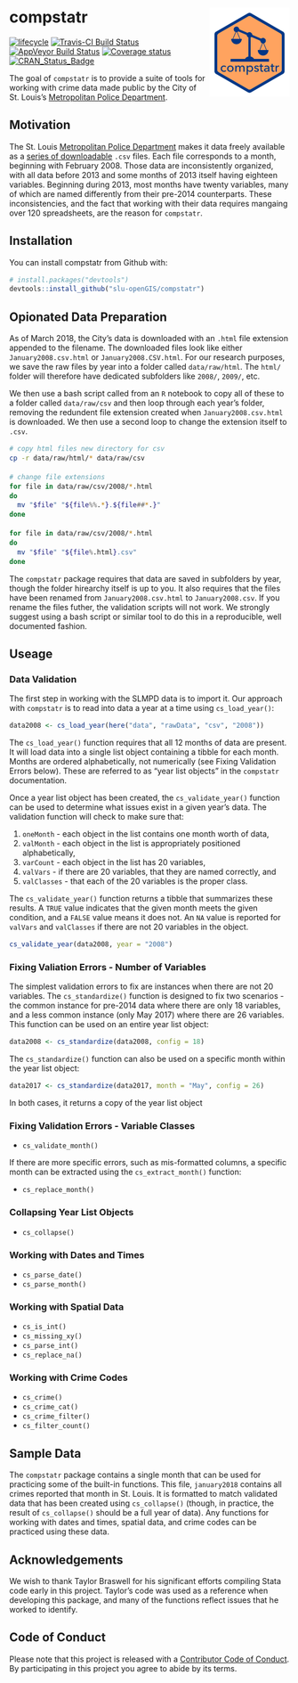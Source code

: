 
<!-- README.md is generated from README.Rmd. Please edit that file -->

# compstatr <img src="man/figures/logo.png" align="right" />

[![lifecycle](https://img.shields.io/badge/lifecycle-maturing-blue.svg)](https://www.tidyverse.org/lifecycle/#maturing)
[![Travis-CI Build
Status](https://travis-ci.org/slu-openGIS/compstatr.svg?branch=master)](https://travis-ci.org/slu-openGIS/compstatr)
[![AppVeyor Build
Status](https://ci.appveyor.com/api/projects/status/github/slu-openGIS/compstatr?branch=master&svg=true)](https://ci.appveyor.com/project/chris-prener/compstatr)
[![Coverage
status](https://codecov.io/gh/slu-openGIS/compstatr/branch/master/graph/badge.svg)](https://codecov.io/github/slu-openGIS/compstatr?branch=master)
[![CRAN\_Status\_Badge](http://www.r-pkg.org/badges/version/compstatr)](https://cran.r-project.org/package=compstatr)

The goal of `compstatr` is to provide a suite of tools for working with
crime data made public by the City of St. Louis’s [Metropolitan Police
Department](http://www.slmpd.org).

## Motivation

The St. Louis [Metropolitan Police Department](http://www.slmpd.org)
makes it data freely available as a [series of
downloadable](http://www.slmpd.org/Crimereports.shtml) `.csv` files.
Each file corresponds to a month, beginning with February 2008. Those
data are inconsistently organized, with all data before 2013 and some
months of 2013 itself having eighteen variables. Beginning during 2013,
most months have twenty variables, many of which are named differently
from their pre-2014 counterparts. These inconsistencies, and the fact
that working with their data requires mangaing over 120 spreadsheets,
are the reason for `compstatr`.

## Installation

You can install compstatr from Github with:

``` r
# install.packages("devtools")
devtools::install_github("slu-openGIS/compstatr")
```

## Opionated Data Preparation

As of March 2018, the City’s data is downloaded with an `.html` file
extension appended to the filename. The downloaded files look like
either `January2008.csv.html` or `January2008.CSV.html`. For our
research purposes, we save the raw files by year into a folder called
`data/raw/html`. The `html/` folder will therefore have dedicated
subfolders like `2008/`, `2009/`, etc.

We then use a bash script called from an `R` notebook to copy all of
these to a folder called `data/raw/csv` and then loop through each
year’s folder, removing the redundent file extension created when
`January2008.csv.html` is downloaded. We then use a second loop to
change the extension itself to `.csv`.

``` bash
# copy html files new directory for csv
cp -r data/raw/html/* data/raw/csv

# change file extensions
for file in data/raw/csv/2008/*.html
do
  mv "$file" "${file%%.*}.${file##*.}"
done

for file in data/raw/csv/2008/*.html
do
  mv "$file" "${file%.html}.csv"
done
```

The `compstatr` package requires that data are saved in subfolders by
year, though the folder hirearchy itself is up to you. It also requires
that the files have been renamed from `January2008.csv.html` to
`January2008.csv`. If you rename the files futher, the validation
scripts will not work. We strongly suggest using a bash script or
similar tool to do this in a reproducible, well documented fashion.

## Useage

### Data Validation

The first step in working with the SLMPD data is to import it. Our
approach with `compstatr` is to read into data a year at a time using
`cs_load_year()`:

``` r
data2008 <- cs_load_year(here("data", "rawData", "csv", "2008"))
```

The `cs_load_year()` function requires that all 12 months of data are
present. It will load data into a single list object containing a tibble
for each month. Months are ordered alphabetically, not numerically (see
Fixing Validation Errors below). These are referred to as “year list
objects” in the `compstatr` documentation.

Once a year list object has been created, the `cs_validate_year()`
function can be used to determine what issues exist in a given year’s
data. The validation function will check to make sure that:

1)  `oneMonth` - each object in the list contains one month worth of
    data,
2)  `valMonth` - each object in the list is appropriately positioned
    alphabetically,
3)  `varCount` - each object in the list has 20 variables,
4)  `valVars` - if there are 20 variables, that they are named
    correctly, and
5)  `valClasses` - that each of the 20 variables is the proper class.

The `cs_validate_year()` function returns a tibble that summarizes these
results. A `TRUE` value indicates that the given month meets the given
condition, and a `FALSE` value means it does not. An `NA` value is
reported for `valVars` and `valClasses` if there are not 20 variables in
the object.

``` r
cs_validate_year(data2008, year = "2008")
```

### Fixing Valiation Errors - Number of Variables

The simplest validation errors to fix are instances when there are not
20 variables. The `cs_standardize()` function is designed to fix two
scenarios - the common instance for pre-2014 data where there are only
18 variables, and a less common instance (only May 2017) where there are
26 variables. This function can be used on an entire year list object:

``` r
data2008 <- cs_standardize(data2008, config = 18)
```

The `cs_standardize()` function can also be used on a specific month
within the year list object:

``` r
data2017 <- cs_standardize(data2017, month = "May", config = 26)
```

In both cases, it returns a copy of the year list object

### Fixing Validation Errors - Variable Classes

  - `cs_validate_month()`

If there are more specific errors, such as mis-formatted columns, a
specific month can be extracted using the `cs_extract_month()` function:

  - `cs_replace_month()`

### Collapsing Year List Objects

  - `cs_collapse()`

### Working with Dates and Times

  - `cs_parse_date()`
  - `cs_parse_month()`

### Working with Spatial Data

  - `cs_is_int()`
  - `cs_missing_xy()`
  - `cs_parse_int()`
  - `cs_replace_na()`

### Working with Crime Codes

  - `cs_crime()`
  - `cs_crime_cat()`
  - `cs_crime_filter()`
  - `cs_filter_count()`

## Sample Data

The `compstatr` package contains a single month that can be used for
practicing some of the built-in functions. This file, `january2018`
contains all crimes reported that month in St. Louis. It is formatted to
match validated data that has been created using `cs_collapse()`
(though, in practice, the result of `cs_collapse()` should be a full
year of data). Any functions for working with dates and times, spatial
data, and crime codes can be practiced using these data.

## Acknowledgements

We wish to thank Taylor Braswell for his significant efforts compiling
Stata code early in this project. Taylor’s code was used as a reference
when developing this package, and many of the functions reflect issues
that he worked to identify.

## Code of Conduct

Please note that this project is released with a [Contributor Code of
Conduct](CONDUCT.md). By participating in this project you agree to
abide by its terms.
